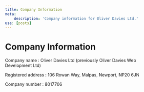 ```yaml
---
title: Company Information
meta:
    description: 'Company information for Oliver Davies Ltd.'
use: [posts]
---
```

# Company Information

Company name
: Oliver Davies Ltd (previously Oliver Davies Web Development Ltd)

Registered address
: 106 Rowan Way, Malpas, Newport, NP20 6JN

Company number
: 8017706
